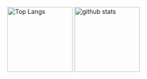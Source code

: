 
<!--
### Hi there 👋
**mitixx/mitixx** is a ✨ _special_ ✨ repository because its `README.md` (this file) appears on your GitHub profile.

Here are some ideas to get you started:

- 🔭 I’m currently working on ...
- 🌱 I’m currently learning ...
- 👯 I’m looking to collaborate on ...
- 🤔 I’m looking for help with ...
- 💬 Ask me about ...
- 📫 How to reach me: ...
- 😄 Pronouns: ...
- ⚡ Fun fact: ...
-->
<p align="left"> 
  <img alt="Top Langs" height="150px" src="https://github-readme-stats.vercel.app/api/top-langs/?username=mitixx&layout=compact&show_icons=true&theme=radical&count_private=true" />
  <img alt="github stats" height="150px" src="https://github-readme-stats.vercel.app/api?username=mitixx&theme=radical&show_icons=ture&count_private=true" />
</p>
